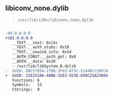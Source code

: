 ## libiconv_none.dylib

> `/usr/lib/i18n/libiconv_none.dylib`

```diff

-99.0.0.0.0
+102.0.0.0.0
   __TEXT.__text: 0x15c
   __TEXT.__auth_stubs: 0x10
   __TEXT.__unwind_info: 0x54
   __AUTH_CONST.__auth_got: 0x8
   __AUTH.__data: 0x28
   - /usr/lib/libSystem.B.dylib
-  UUID: DBC57B5A-27BB-3F83-B75C-5144BCC3AFC8
+  UUID: 21E252A6-40B8-32E2-923E-65DC21A23684
   Functions: 6
   Symbols:   13
   CStrings:  0

```
